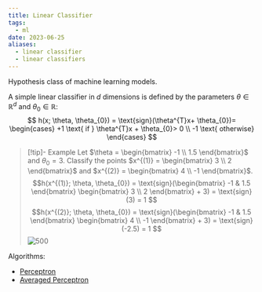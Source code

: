 ```yaml
---
title: Linear Classifier
tags:
  - ml
date: 2023-06-25
aliases:
  - linear classifier
  - linear classifiers
---
```

Hypothesis class of machine learning models.

A simple linear classifier in $d$ dimensions is defined by the parameters $\theta \in \mathbb{R}^d$ and $\theta_{0} \in \mathbb{R}$:
$$
h(x; \theta, \theta_{0}) = \text{sign}(\theta^{T}x+ \theta_{0})= 
\begin{cases} 
 +1 \text{ if } \theta^{T}x + \theta_{0}> 0 \\
 -1 \text{ otherwise}
\end{cases}
$$

>[!tip]- Example
>Let $\theta = \begin{bmatrix} -1 \\ 1.5 \end{bmatrix}$ and $\theta_{0}=3$. Classify the points $x^{(1)} = \begin{bmatrix} 3 \\ 2 \end{bmatrix}$ and $x^{(2)} = \begin{bmatrix} 4 \\ -1 \end{bmatrix}$.
>$$h(x^{(1)}; \theta, \theta_{0}) = \text{sign}(\begin{bmatrix} -1 & 1.5 \end{bmatrix} \begin{bmatrix} 3 \\ 2 \end{bmatrix} + 3) = \text{sign}(3) = 1
>$$
>$$h(x^{(2)}; \theta, \theta_{0}) = \text{sign}(\begin{bmatrix} -1 & 1.5 \end{bmatrix} \begin{bmatrix} 4 \\ -1 \end{bmatrix} + 3) = \text{sign}(-2.5) = 1
>$$
>![500](Pasted%20image%2020230708174900.png)


Algorithms:
- [Perceptron](Perceptron.md)
- [Averaged Perceptron](Averaged%20Perceptron.md)
